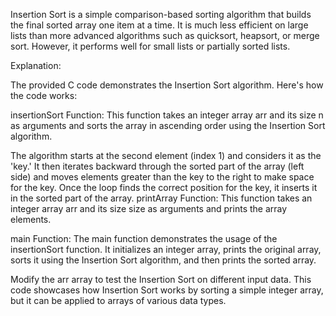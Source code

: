 Insertion Sort is a simple comparison-based sorting algorithm that builds the final sorted array one item at a time. It is much less efficient on large lists than more advanced algorithms such as quicksort, heapsort, or merge sort. However, it performs well for small lists or partially sorted lists.

Explanation:

The provided C code demonstrates the Insertion Sort algorithm. Here's how the code works:

insertionSort Function: This function takes an integer array arr and its size n as arguments and sorts the array in ascending order using the Insertion Sort algorithm.

The algorithm starts at the second element (index 1) and considers it as the 'key.'
It then iterates backward through the sorted part of the array (left side) and moves elements greater than the key to the right to make space for the key.
Once the loop finds the correct position for the key, it inserts it in the sorted part of the array.
printArray Function: This function takes an integer array arr and its size size as arguments and prints the array elements.

main Function: The main function demonstrates the usage of the insertionSort function. It initializes an integer array, prints the original array, sorts it using the Insertion Sort algorithm, and then prints the sorted array.

Modify the arr array to test the Insertion Sort on different input data.
This code showcases how Insertion Sort works by sorting a simple integer array, but it can be applied to arrays of various data types.